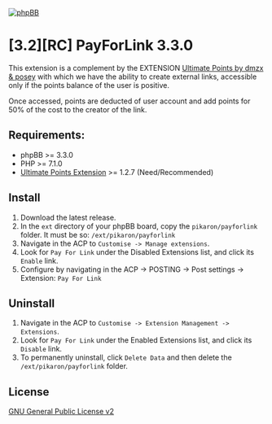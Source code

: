 [![phpBB](https://www.phpbb.com/theme/images/logos/blue/160x52.png)](http://www.phpbb.com)

# [3.2][RC] PayForLink 3.3.0
This extension is a complement by the EXTENSION [Ultimate Points by dmzx &amp; posey](http://www.dmzx-web.net/viewtopic.php?f=66&t=2415) with which we have the ability to create external links, accessible only if the points balance of the user is positive.

Once accessed, points are deducted of user account and add points for 50% of the cost to the creator of the link.

## Requirements:
* phpBB >= 3.3.0
* PHP >= 7.1.0
* [Ultimate Points Extension](http://www.dmzx-web.net/viewtopic.php?f=66&t=2415) >= 1.2.7 (Need/Recommended)

## Install
1. Download the latest release.
2. In the `ext` directory of your phpBB board, copy the `pikaron/payforlink` folder. It must be so: `/ext/pikaron/payforlink`
3. Navigate in the ACP to `Customise -> Manage extensions`.
4. Look for `Pay For Link` under the Disabled Extensions list, and click its `Enable` link.
5. Configure by navigating in the ACP -> POSTING -> Post settings -> Extension: `Pay For Link`

## Uninstall
1. Navigate in the ACP to `Customise -> Extension Management -> Extensions`.
2. Look for `Pay For Link` under the Enabled Extensions list, and click its `Disable` link.
3. To permanently uninstall, click `Delete Data` and then delete the `/ext/pikaron/payforlink` folder.

## License
[GNU General Public License v2](http://opensource.org/licenses/GPL-2.0)
